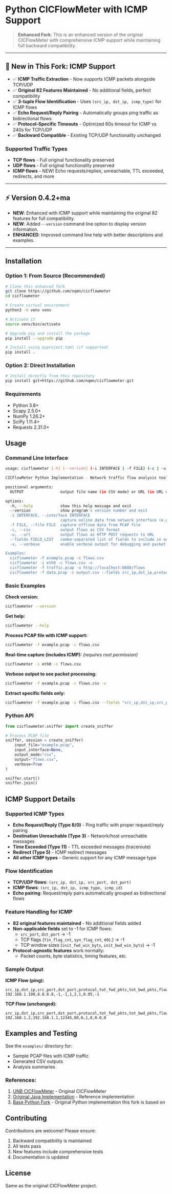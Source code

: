 # Python CICFlowMeter with ICMP Support

> **Enhanced Fork**: This is an enhanced version of the original CICFlowMeter with comprehensive ICMP support while maintaining full backward compatibility.

---

## 🚀 **New in This Fork: ICMP Support**

- ✅ **ICMP Traffic Extraction** - Now supports ICMP packets alongside TCP/UDP
- ✅ **Original 82 Features Maintained** - No additional fields, perfect compatibility
- ✅ **3-tuple Flow Identification** - Uses `(src_ip, dst_ip, icmp_type)` for ICMP flows
- ✅ **Echo Request/Reply Pairing** - Automatically groups ping traffic as bidirectional flows
- ✅ **Protocol-Specific Timeouts** - Optimized 60s timeout for ICMP vs 240s for TCP/UDP
- ✅ **Backward Compatible** - Existing TCP/UDP functionality unchanged

### Supported Traffic Types
- **TCP flows** - Full original functionality preserved
- **UDP flows** - Full original functionality preserved
- **ICMP flows** - NEW! Echo requests/replies, unreachable, TTL exceeded, redirects, and more

---

## ⚡️ Version 0.4.2+ma

- **NEW**: Enhanced with ICMP support while maintaining the original 82 features for full compatibility.
- **NEW**: Added `--version` command line option to display version information.
- **ENHANCED**: Improved command line help with better descriptions and examples.

---

## Installation

### Option 1: From Source (Recommended)

```bash
# Clone this enhanced fork
git clone https://github.com/nqmn/cicflowmeter
cd cicflowmeter

# Create virtual environment
python3 -m venv venv

# Activate it
source venv/bin/activate

# Upgrade pip and install the package
pip install --upgrade pip

# Install using pyproject.toml (if supported)
pip install .
```

### Option 2: Direct Installation

```bash
# Install directly from this repository
pip install git+https://github.com/nqmn/cicflowmeter.git
```

### Requirements

- Python 3.8+
- Scapy 2.5.0+
- NumPy 1.26.2+
- SciPy 1.11.4+
- Requests 2.31.0+

## Usage

### Command Line Interface

```bash
usage: cicflowmeter [-h] [--version] (-i INTERFACE | -f FILE) (-c | -u) [--fields FIELD_LIST] [-v] OUTPUT

CICFlowMeter Python Implementation - Network traffic flow analysis tool with support for TCP, UDP, and ICMP protocols

positional arguments:
  OUTPUT                output file name (in CSV mode) or URL (in URL mode)

options:
  -h, --help            show this help message and exit
  --version             show program's version number and exit
  -i INTERFACE, --interface INTERFACE
                        capture online data from network interface (e.g., eth0, wlan0)
  -f FILE, --file FILE  capture offline data from PCAP file
  -c, --csv             output flows as CSV format
  -u, --url             output flows as HTTP POST requests to URL
  --fields FIELD_LIST   comma-separated list of fields to include in output (default: all 82 features)
  -v, --verbose         enable verbose output for debugging and packet processing details

Examples:
  cicflowmeter -f example.pcap -c flows.csv
  cicflowmeter -i eth0 -c flows.csv -v
  cicflowmeter -f traffic.pcap -u http://localhost:8080/flows
  cicflowmeter -f data.pcap -c output.csv --fields src_ip,dst_ip,protocol
```

### Basic Examples

**Check version:**
```bash
cicflowmeter --version
```

**Get help:**
```bash
cicflowmeter --help
```

**Process PCAP file with ICMP support:**
```bash
cicflowmeter -f example.pcap -c flows.csv
```

**Real-time capture (includes ICMP):** *(requires root permission)*
```bash
cicflowmeter -i eth0 -c flows.csv
```

**Verbose output to see packet processing:**
```bash
cicflowmeter -f example.pcap -c flows.csv -v
```

**Extract specific fields only:**
```bash
cicflowmeter -f example.pcap -c flows.csv --fields "src_ip,dst_ip,src_port,dst_port,protocol,tot_fwd_pkts,tot_bwd_pkts"
```

### Python API

```python
from cicflowmeter.sniffer import create_sniffer

# Process PCAP file
sniffer, session = create_sniffer(
    input_file="example.pcap",
    input_interface=None,
    output_mode="csv",
    output="flows.csv",
    verbose=True
)

sniffer.start()
sniffer.join()
```

## ICMP Support Details

### Supported ICMP Types
- **Echo Request/Reply (Type 8/0)** - Ping traffic with proper request/reply pairing
- **Destination Unreachable (Type 3)** - Network/host unreachable messages
- **Time Exceeded (Type 11)** - TTL exceeded messages (traceroute)
- **Redirect (Type 5)** - ICMP redirect messages
- **All other ICMP types** - Generic support for any ICMP message type

### Flow Identification
- **TCP/UDP flows**: `(src_ip, dst_ip, src_port, dst_port)`
- **ICMP flows**: `(src_ip, dst_ip, icmp_type, icmp_id)`
- **Echo pairing**: Request/reply pairs automatically grouped as bidirectional flows

### Feature Handling for ICMP
- **82 original features maintained** - No additional fields added
- **Non-applicable fields** set to -1 for ICMP flows:
  - `src_port`, `dst_port` → -1
  - TCP flags (`fin_flag_cnt`, `syn_flag_cnt`, etc.) → -1
  - TCP window sizes (`init_fwd_win_byts`, `init_bwd_win_byts`) → -1
- **Protocol-agnostic features** work normally:
  - Packet counts, byte statistics, timing features, etc.

### Sample Output

**ICMP Flow (ping):**
```csv
src_ip,dst_ip,src_port,dst_port,protocol,tot_fwd_pkts,tot_bwd_pkts,flow_duration,fin_flag_cnt
192.168.1.100,8.8.8.8,-1,-1,1,2,1,0.05,-1
```

**TCP Flow (unchanged):**
```csv
src_ip,dst_ip,src_port,dst_port,protocol,tot_fwd_pkts,tot_bwd_pkts,flow_duration,fin_flag_cnt
192.168.1.2,192.168.1.1,12345,80,6,1,0,0.0,0
```

## Examples and Testing

See the `examples/` directory for:
- Sample PCAP files with ICMP traffic
- Generated CSV outputs
- Analysis summaries

### References:

1. [UNB CICFlowMeter](https://www.unb.ca/cic/research/applications.html#CICFlowMeter) - Original CICFlowMeter
2. [Original Java Implementation](https://github.com/ahlashkari/CICFlowMeter) - Reference implementation
3. [Base Python Fork](https://github.com/hieulw/cicflowmeter) - Original Python implementation this fork is based on

## Contributing

Contributions are welcome! Please ensure:
1. Backward compatibility is maintained
2. All tests pass
3. New features include comprehensive tests
4. Documentation is updated

## License

Same as the original CICFlowMeter project.
